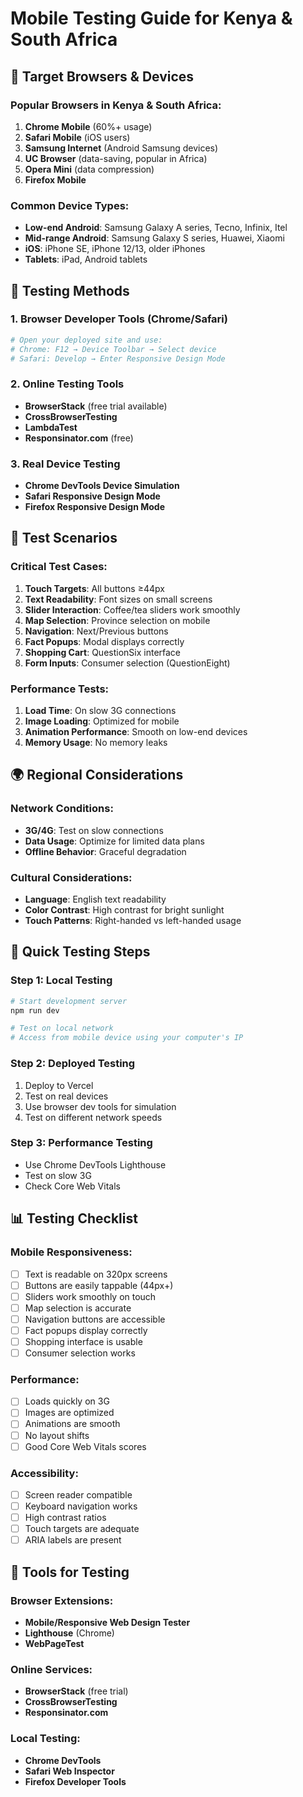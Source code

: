 # Mobile Testing Guide for Kenya & South Africa

## 🎯 Target Browsers & Devices

### Popular Browsers in Kenya & South Africa:
1. **Chrome Mobile** (60%+ usage)
2. **Safari Mobile** (iOS users)
3. **Samsung Internet** (Android Samsung devices)
4. **UC Browser** (data-saving, popular in Africa)
5. **Opera Mini** (data compression)
6. **Firefox Mobile**

### Common Device Types:
- **Low-end Android**: Samsung Galaxy A series, Tecno, Infinix, Itel
- **Mid-range Android**: Samsung Galaxy S series, Huawei, Xiaomi
- **iOS**: iPhone SE, iPhone 12/13, older iPhones
- **Tablets**: iPad, Android tablets

## 🧪 Testing Methods

### 1. Browser Developer Tools (Chrome/Safari)
```bash
# Open your deployed site and use:
# Chrome: F12 → Device Toolbar → Select device
# Safari: Develop → Enter Responsive Design Mode
```

### 2. Online Testing Tools
- **BrowserStack** (free trial available)
- **CrossBrowserTesting**
- **LambdaTest**
- **Responsinator.com** (free)

### 3. Real Device Testing
- **Chrome DevTools Device Simulation**
- **Safari Responsive Design Mode**
- **Firefox Responsive Design Mode**

## 📱 Test Scenarios

### Critical Test Cases:
1. **Touch Targets**: All buttons ≥44px
2. **Text Readability**: Font sizes on small screens
3. **Slider Interaction**: Coffee/tea sliders work smoothly
4. **Map Selection**: Province selection on mobile
5. **Navigation**: Next/Previous buttons
6. **Fact Popups**: Modal displays correctly
7. **Shopping Cart**: QuestionSix interface
8. **Form Inputs**: Consumer selection (QuestionEight)

### Performance Tests:
1. **Load Time**: On slow 3G connections
2. **Image Loading**: Optimized for mobile
3. **Animation Performance**: Smooth on low-end devices
4. **Memory Usage**: No memory leaks

## 🌍 Regional Considerations

### Network Conditions:
- **3G/4G**: Test on slow connections
- **Data Usage**: Optimize for limited data plans
- **Offline Behavior**: Graceful degradation

### Cultural Considerations:
- **Language**: English text readability
- **Color Contrast**: High contrast for bright sunlight
- **Touch Patterns**: Right-handed vs left-handed usage

## 🚀 Quick Testing Steps

### Step 1: Local Testing
```bash
# Start development server
npm run dev

# Test on local network
# Access from mobile device using your computer's IP
```

### Step 2: Deployed Testing
1. Deploy to Vercel
2. Test on real devices
3. Use browser dev tools for simulation
4. Test on different network speeds

### Step 3: Performance Testing
- Use Chrome DevTools Lighthouse
- Test on slow 3G
- Check Core Web Vitals

## 📊 Testing Checklist

### Mobile Responsiveness:
- [ ] Text is readable on 320px screens
- [ ] Buttons are easily tappable (44px+)
- [ ] Sliders work smoothly on touch
- [ ] Map selection is accurate
- [ ] Navigation buttons are accessible
- [ ] Fact popups display correctly
- [ ] Shopping interface is usable
- [ ] Consumer selection works

### Performance:
- [ ] Loads quickly on 3G
- [ ] Images are optimized
- [ ] Animations are smooth
- [ ] No layout shifts
- [ ] Good Core Web Vitals scores

### Accessibility:
- [ ] Screen reader compatible
- [ ] Keyboard navigation works
- [ ] High contrast ratios
- [ ] Touch targets are adequate
- [ ] ARIA labels are present

## 🔧 Tools for Testing

### Browser Extensions:
- **Mobile/Responsive Web Design Tester**
- **Lighthouse** (Chrome)
- **WebPageTest**

### Online Services:
- **BrowserStack** (free trial)
- **CrossBrowserTesting**
- **Responsinator.com**

### Local Testing:
- **Chrome DevTools**
- **Safari Web Inspector**
- **Firefox Developer Tools**






